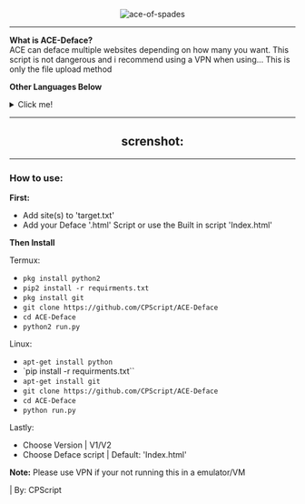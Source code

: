 <div align=center>

![ace-of-spades](https://github.com/CPScript/ACE-Deface/assets/83523587/7f4d33bb-cca9-4fe2-a6e0-8b37d176b1f2)

---

</div>

<div align=left>

**What is ACE-Deface?**<br>
ACE can deface multiple websites depending on how many you want. This script is not dangerous and i recommend using a VPN when using... This is only the file upload method<br>

**Other Languages Below**<br>
<details closed>
<summary>Click me!</summary>
<br>

### español | Spanish
¿Qué es ACE-Deface?<br>
ACE puede dañar varios sitios web dependiendo de cuántos desee. Este script no es peligroso y recomiendo usar una VPN cuando use... Este es solo el método de carga de archivos<br>

### 中國人 | Chinese
什麼是 ACE-Deface？<br>
ACE 可以破壞多個網站，具體取決於您想要的數量。這個腳本並不危險，我建議使用時使用VPN...這只是檔案上傳方法<br>

### हिंदी | Hindi
एसीई-डिफेस क्या है?<br>
आप कितनी चाहते हैं इसके आधार पर ACE कई वेबसाइटों को ख़राब कर सकता है। यह स्क्रिप्ट खतरनाक नहीं है और मैं इसका उपयोग करते समय वीपीएन का उपयोग करने की सलाह देता हूं... यह केवल फ़ाइल अपलोड विधि है<br>

### Русский | Russian
Что такое ACE-Deface?<br>
ACE может испортить несколько веб-сайтов в зависимости от того, сколько вы хотите. Этот скрипт не опасен, и я рекомендую использовать VPN при использовании... Это только метод загрузки файлов<br>

</details>

---
</div>

<div align=center>

## screnshot:


</div>


---
<div align=left>

### How to use:
**First:**
* Add site(s) to 'target.txt' 
* Add your Deface '.html' Script or use the Built in script 'Index.html'

**Then Install**

Termux:
* `pkg install python2`
* `pip2 install -r requirments.txt`
* `pkg install git`
* `git clone https://github.com/CPScript/ACE-Deface`
* `cd ACE-Deface`
* `python2 run.py`

Linux:
* `apt-get install python`
* `pip install -r requirments.txt``
* `apt-get install git`
* `git clone https://github.com/CPScript/ACE-Deface`
* `cd ACE-Deface`
* `python run.py`

Lastly:
* Choose Version | V1/V2
* Choose Deface script | Default: 'Index.html'

**Note:** Please use VPN if your not running this in a emulator/VM

| By: CPScript

</div>
